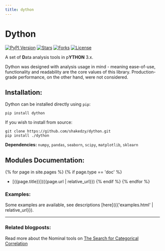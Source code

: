 ```yaml
---
title: dython
---
```


# Dython

[![PyPI Version](https://img.shields.io/pypi/v/dython?style=for-the-badge)](https://pypi.org/project/dython/)
[![Stars](https://img.shields.io/github/stars/shakedzy/dython?style=for-the-badge)](https://github.com/shakedzy/dython)
[![Forks](https://img.shields.io/github/forks/shakedzy/dython?style=for-the-badge)](https://github.com/shakedzy/dython)
[![License](https://img.shields.io/pypi/l/dython?style=for-the-badge)](https://github.com/shakedzy/dython/blob/master/LICENSE)

A set of **D**ata analysis tools in p**YTHON** 3.x.

Dython was designed with analysis usage in mind - meaning ease-of-use, functionality and readability are the core 
values of this library. Production-grade performance, on the other hand, were not considered.

## Installation:
Dython can be installed directly using `pip`:
```
pip install dython
```
If you wish to install from source:
```
git clone https://github.com/shakedzy/dython.git
pip install ./dython
```

**Dependencies:** `numpy`, `pandas`, `seaborn`, `scipy`, `matplotlib`, `sklearn`

## Modules Documentation:

{% for page in site.pages %}
  {% if page.type == 'doc' %}
* [{{page.title}}]({{page.url | relative_url}})
  {% endif %}
{% endfor %}

### Examples:
Some examples are available, see descriptions [here]({{'examples.html' | relative_url}}).

-------------

### Related blogposts:
Read more about the Nominal tools on [The Search for Categorical Correlation](https://medium.com/@shakedzy/the-search-for-categorical-correlation-a1cf7f1888c9)
